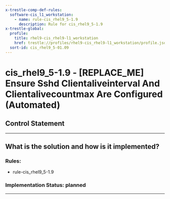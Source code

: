 ```yaml
---
x-trestle-comp-def-rules:
  software-cis_l1_workstation:
    - name: rule-cis_rhel9_5-1.9
      description: Rule for cis_rhel9_5-1.9
x-trestle-global:
  profile:
    title: rhel9-cis_rhel9-l1_workstation
    href: trestle://profiles/rhel9-cis_rhel9-l1_workstation/profile.json
  sort-id: cis_rhel9_5-01.09
---
```


# cis_rhel9_5-1.9 - \[REPLACE_ME\] Ensure Sshd Clientaliveinterval And Clientalivecountmax Are Configured (Automated)

## Control Statement

______________________________________________________________________

## What is the solution and how is it implemented?

<!-- For implementation status enter one of: implemented, partial, planned, alternative, not-applicable -->

<!-- Note that the list of rules under ### Rules: is read-only and changes will not be captured after assembly to JSON -->

<!-- Add control implementation description here for control: cis_rhel9_5-1.9 -->

### Rules:

  - rule-cis_rhel9_5-1.9

### Implementation Status: planned

______________________________________________________________________
